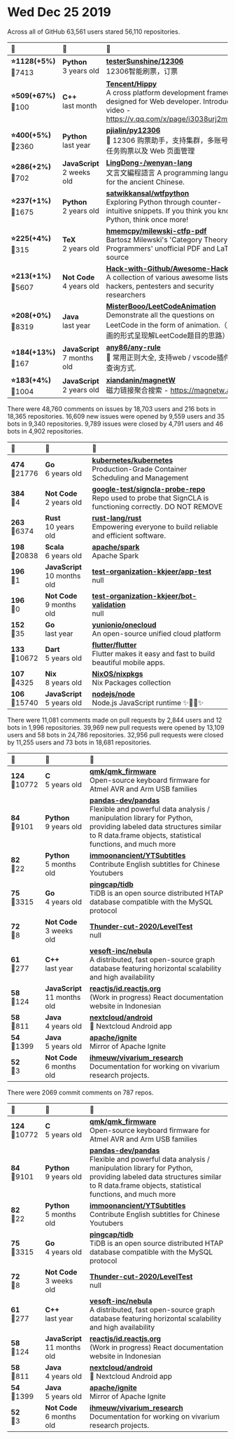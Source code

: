 # Wed Dec 25 2019

Across all of GitHub 63,561 users stared 
56,110 repositories. 

| :page_with_curl: | :calendar: | :page_with_curl: |
| :--- | :--- | :--- |
| **:star:1128(+5%)**<br>:twisted_rightwards_arrows:7413 | **Python**<br>3 years old | **[testerSunshine/12306](https://github.com/testerSunshine/12306)**<br>12306智能刷票，订票 |
| **:star:509(+67%)**<br>:twisted_rightwards_arrows:100 | **C++**<br>last month | **[Tencent/Hippy](https://github.com/Tencent/Hippy)**<br>A cross platform development framework designed for Web developer. Introduction video - https://v.qq.com/x/page/i3038urj2mt.html |
| **:star:400(+5%)**<br>:twisted_rightwards_arrows:2360 | **Python**<br>last year | **[pjialin/py12306](https://github.com/pjialin/py12306)**<br>🚂 12306 购票助手，支持集群，多账号，多任务购票以及 Web 页面管理  |
| **:star:286(+2%)**<br>:twisted_rightwards_arrows:702 | **JavaScript**<br>2 weeks old | **[LingDong-/wenyan-lang](https://github.com/LingDong-/wenyan-lang)**<br>文言文編程語言 A programming language for the ancient Chinese. |
| **:star:237(+1%)**<br>:twisted_rightwards_arrows:1675 | **Python**<br>2 years old | **[satwikkansal/wtfpython](https://github.com/satwikkansal/wtfpython)**<br>Exploring Python through counter-intuitive snippets. If you think you know Python, think once more! |
| **:star:225(+4%)**<br>:twisted_rightwards_arrows:315 | **TeX**<br>2 years old | **[hmemcpy/milewski-ctfp-pdf](https://github.com/hmemcpy/milewski-ctfp-pdf)**<br>Bartosz Milewski's 'Category Theory for Programmers' unofficial PDF and LaTeX source |
| **:star:213(+1%)**<br>:twisted_rightwards_arrows:5607 | **Not Code**<br>4 years old | **[Hack-with-Github/Awesome-Hacking](https://github.com/Hack-with-Github/Awesome-Hacking)**<br>A collection of various awesome lists for hackers, pentesters and security researchers |
| **:star:208(+0%)**<br>:twisted_rightwards_arrows:8319 | **Java**<br>last year | **[MisterBooo/LeetCodeAnimation](https://github.com/MisterBooo/LeetCodeAnimation)**<br>Demonstrate all the questions on LeetCode in the form of animation.（用动画的形式呈现解LeetCode题目的思路） |
| **:star:184(+13%)**<br>:twisted_rightwards_arrows:167 | **JavaScript**<br>7 months old | **[any86/any-rule](https://github.com/any86/any-rule)**<br>🦕  常用正则大全, 支持web / vscode插件2种查询方式. |
| **:star:183(+4%)**<br>:twisted_rightwards_arrows:1004 | **JavaScript**<br>2 years old | **[xiandanin/magnetW](https://github.com/xiandanin/magnetW)**<br>磁力链接聚合搜索 - https://magnetw.app |

There were 48,760 comments on issues by 18,703 users and 216 bots in 18,365 repositories.
16,609 new issues were opened by 9,559 users and 35 bots in 9,340 repositories.
9,789 issues were closed by 4,791 users and 46 bots in 4,902 repositories.

| :speech_balloon: | :calendar: | :page_with_curl: |
| :--- | :--- | :--- |
| **474**<br>:twisted_rightwards_arrows:21776 | **Go**<br>6 years old | **[kubernetes/kubernetes](https://github.com/kubernetes/kubernetes)**<br>Production-Grade Container Scheduling and Management |
| **384**<br>:twisted_rightwards_arrows:4 | **Not Code**<br>2 years old | **[google-test/signcla-probe-repo](https://github.com/google-test/signcla-probe-repo)**<br>Repo used to probe that SignCLA is functioning correctly.  DO NOT REMOVE |
| **263**<br>:twisted_rightwards_arrows:6374 | **Rust**<br>10 years old | **[rust-lang/rust](https://github.com/rust-lang/rust)**<br>Empowering everyone to build reliable and efficient software. |
| **198**<br>:twisted_rightwards_arrows:20838 | **Scala**<br>6 years old | **[apache/spark](https://github.com/apache/spark)**<br>Apache Spark |
| **196**<br>:twisted_rightwards_arrows:1 | **JavaScript**<br>10 months old | **[test-organization-kkjeer/app-test](https://github.com/test-organization-kkjeer/app-test)**<br>null |
| **196**<br>:twisted_rightwards_arrows:0 | **Not Code**<br>9 months old | **[test-organization-kkjeer/bot-validation](https://github.com/test-organization-kkjeer/bot-validation)**<br>null |
| **152**<br>:twisted_rightwards_arrows:35 | **Go**<br>last year | **[yunionio/onecloud](https://github.com/yunionio/onecloud)**<br>An open-source unified cloud platform |
| **133**<br>:twisted_rightwards_arrows:10672 | **Dart**<br>5 years old | **[flutter/flutter](https://github.com/flutter/flutter)**<br>Flutter makes it easy and fast to build beautiful mobile apps. |
| **107**<br>:twisted_rightwards_arrows:4325 | **Nix**<br>8 years old | **[NixOS/nixpkgs](https://github.com/NixOS/nixpkgs)**<br>Nix Packages collection |
| **106**<br>:twisted_rightwards_arrows:15740 | **JavaScript**<br>5 years old | **[nodejs/node](https://github.com/nodejs/node)**<br>Node.js JavaScript runtime :sparkles::turtle::rocket::sparkles: |

There were 11,081 comments made on pull requests by 2,844 users and 12 bots in 1,996 repositories.
39,969 new pull requests were opened by 13,109 users and 58 bots in 24,786 repositories.
32,956 pull requests were closed by 11,255 users and 73 bots in 18,681 repositories.

| :speech_balloon: | :calendar: | :page_with_curl: |
| :--- | :--- | :--- |
| **124**<br>:twisted_rightwards_arrows:10772 | **C**<br>5 years old | **[qmk/qmk_firmware](https://github.com/qmk/qmk_firmware)**<br>Open-source keyboard firmware for Atmel AVR and Arm USB families |
| **84**<br>:twisted_rightwards_arrows:9101 | **Python**<br>9 years old | **[pandas-dev/pandas](https://github.com/pandas-dev/pandas)**<br>Flexible and powerful data analysis / manipulation library for Python, providing labeled data structures similar to R data.frame objects, statistical functions, and much more |
| **82**<br>:twisted_rightwards_arrows:22 | **Python**<br>5 months old | **[immoonancient/YTSubtitles](https://github.com/immoonancient/YTSubtitles)**<br>Contribute English subtitles for Chinese Youtubers |
| **75**<br>:twisted_rightwards_arrows:3315 | **Go**<br>4 years old | **[pingcap/tidb](https://github.com/pingcap/tidb)**<br>TiDB is an open source distributed HTAP database compatible with the MySQL protocol  |
| **72**<br>:twisted_rightwards_arrows:8 | **Not Code**<br>3 weeks old | **[Thunder-cut-2020/LevelTest](https://github.com/Thunder-cut-2020/LevelTest)**<br>null |
| **61**<br>:twisted_rightwards_arrows:277 | **C++**<br>last year | **[vesoft-inc/nebula](https://github.com/vesoft-inc/nebula)**<br>A distributed, fast open-source graph database featuring horizontal scalability and high availability |
| **58**<br>:twisted_rightwards_arrows:124 | **JavaScript**<br>11 months old | **[reactjs/id.reactjs.org](https://github.com/reactjs/id.reactjs.org)**<br>(Work in progress) React documentation website in Indonesian |
| **58**<br>:twisted_rightwards_arrows:811 | **Java**<br>4 years old | **[nextcloud/android](https://github.com/nextcloud/android)**<br>📱 Nextcloud Android app |
| **54**<br>:twisted_rightwards_arrows:1399 | **Java**<br>5 years old | **[apache/ignite](https://github.com/apache/ignite)**<br>Mirror of Apache Ignite |
| **52**<br>:twisted_rightwards_arrows:3 | **Not Code**<br>6 months old | **[ihmeuw/vivarium_research](https://github.com/ihmeuw/vivarium_research)**<br>Documentation for working on vivarium research projects. |

There were 2069 commit comments on 787 repos.

| :speech_balloon: | :calendar: | :page_with_curl: |
| :--- | :--- | :--- |
| **124**<br>:twisted_rightwards_arrows:10772 | **C**<br>5 years old | **[qmk/qmk_firmware](https://github.com/qmk/qmk_firmware)**<br>Open-source keyboard firmware for Atmel AVR and Arm USB families |
| **84**<br>:twisted_rightwards_arrows:9101 | **Python**<br>9 years old | **[pandas-dev/pandas](https://github.com/pandas-dev/pandas)**<br>Flexible and powerful data analysis / manipulation library for Python, providing labeled data structures similar to R data.frame objects, statistical functions, and much more |
| **82**<br>:twisted_rightwards_arrows:22 | **Python**<br>5 months old | **[immoonancient/YTSubtitles](https://github.com/immoonancient/YTSubtitles)**<br>Contribute English subtitles for Chinese Youtubers |
| **75**<br>:twisted_rightwards_arrows:3315 | **Go**<br>4 years old | **[pingcap/tidb](https://github.com/pingcap/tidb)**<br>TiDB is an open source distributed HTAP database compatible with the MySQL protocol  |
| **72**<br>:twisted_rightwards_arrows:8 | **Not Code**<br>3 weeks old | **[Thunder-cut-2020/LevelTest](https://github.com/Thunder-cut-2020/LevelTest)**<br>null |
| **61**<br>:twisted_rightwards_arrows:277 | **C++**<br>last year | **[vesoft-inc/nebula](https://github.com/vesoft-inc/nebula)**<br>A distributed, fast open-source graph database featuring horizontal scalability and high availability |
| **58**<br>:twisted_rightwards_arrows:124 | **JavaScript**<br>11 months old | **[reactjs/id.reactjs.org](https://github.com/reactjs/id.reactjs.org)**<br>(Work in progress) React documentation website in Indonesian |
| **58**<br>:twisted_rightwards_arrows:811 | **Java**<br>4 years old | **[nextcloud/android](https://github.com/nextcloud/android)**<br>📱 Nextcloud Android app |
| **54**<br>:twisted_rightwards_arrows:1399 | **Java**<br>5 years old | **[apache/ignite](https://github.com/apache/ignite)**<br>Mirror of Apache Ignite |
| **52**<br>:twisted_rightwards_arrows:3 | **Not Code**<br>6 months old | **[ihmeuw/vivarium_research](https://github.com/ihmeuw/vivarium_research)**<br>Documentation for working on vivarium research projects. |

